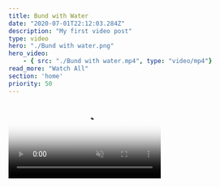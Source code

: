 ```yaml
---
title: Bund with Water
date: "2020-07-01T22:12:03.284Z"
description: "My first video post"
type: video
hero: "./Bund with water.png"
hero_video: 
    - { src: "./Bund with water.mp4", type: "video/mp4"}
read_more: "Watch All"
section: 'home'
priority: 50
---
```


<video poster="./Baby monkey.png" autoplay loop playsinline muted>
    <source src="./Baby monkey.mp4" type="video/mp4">
</video>